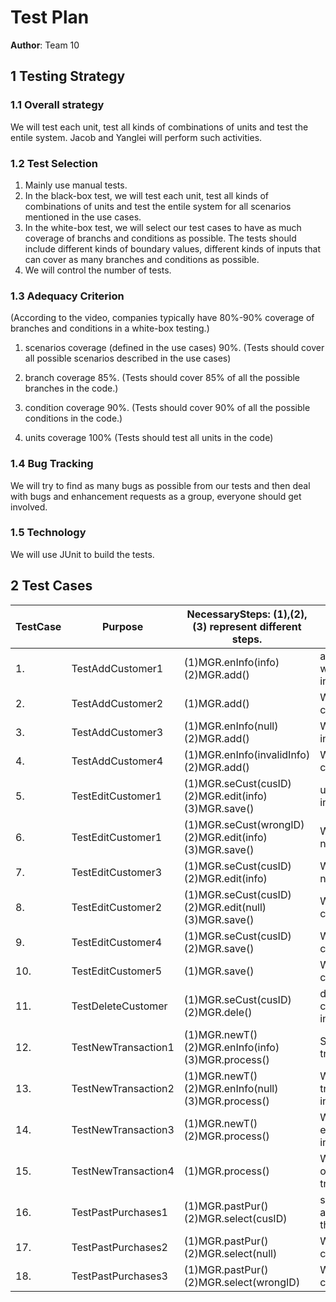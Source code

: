 # Test Plan

**Author**: Team 10

## 1 Testing Strategy

### 1.1 Overall strategy

We will test each unit, test all kinds of combinations of units and test the entile system.
Jacob and Yanglei will perform such activities.

### 1.2 Test Selection

1. Mainly use manual tests.
2. In the black-box test, we will test each unit, test all kinds of combinations of units and test the entile system for all scenarios mentioned in the use cases.
3. In the white-box test, we will select our test cases to have as much coverage of branchs and conditions as possible. The tests should include different kinds of boundary values, different kinds of inputs that can cover as many branches and conditions as possible.
4. We will control the number of tests.


### 1.3 Adequacy Criterion
 (According to the video, companies typically have 80%-90% coverage of branches and conditions in a white-box testing.)

1. scenarios coverage (defined in the use cases)             90%. (Tests should cover all possible scenarios described in the use cases)

2. branch coverage                                           85%. (Tests should cover 85% of all the possible branches in the code.)

3. condition coverage                                        90%. (Tests should cover 90% of all the possible conditions in the code.)

4. units coverage                                           100% (Tests should test all units in the code)

### 1.4 Bug Tracking

We will try to find as many bugs as possible from our tests and then deal with bugs and enhancement requests as a group, everyone should get involved.

### 1.5 Technology

We will use JUnit to build the tests.

## 2 Test Cases

TestCase| Purpose             | NecessarySteps: (1),(2),(3) represent different steps. |ExpectedResult                                   
--------| --------------------|--------------------------------------------------------|------------------------------------------------
1.      | TestAddCustomer1    | (1)MGR.enInfo(info) (2)MGR.add()                       | add a new customer with correct infomation     
2.      | TestAddCustomer2    | (1)MGR.add()                                           | WARNING:Must enter customer information!       
3.      | TestAddCustomer3    | (1)MGR.enInfo(null) (2)MGR.add()                       | WARNING:No information entered!                
4.      | TestAddCustomer4    | (1)MGR.enInfo(invalidInfo) (2)MGR.add()                | WARNING:Invalid customer information!
5.      | TestEditCustomer1   | (1)MGR.seCust(cusID) (2)MGR.edit(info) (3)MGR.save()   | update customer information
6.      | TestEditCustomer1   | (1)MGR.seCust(wrongID) (2)MGR.edit(info) (3)MGR.save() | WARNING:Customer not exist!
7.      | TestEditCustomer3   | (1)MGR.seCust(cusID) (2)MGR.edit(info)                 | WARNING:information not saved!
8.      | TestEditCustomer2   | (1)MGR.seCust(cusID) (2)MGR.edit(null) (3)MGR.save()   | WARNING:Nothing changed!
9.      | TestEditCustomer4   | (1)MGR.seCust(cusID) (2)MGR.save()                     | WARNING:Nothing changed!
10.     | TestEditCustomer5   | (1)MGR.save()                                          | WARNING:Nothing changed!
11.     | TestDeleteCustomer  | (1)MGR.seCust(cusID) (2)MGR.dele()                     | delete the selected customer's information
12.     | TestNewTransaction1 | (1)MGR.newT() (2)MGR.enInfo(info) (3)MGR.process()     | System creates a new transaction
13.     | TestNewTransaction2 | (1)MGR.newT() (2)MGR.enInfo(null) (3)MGR.process()     | WARNING:Invalid transaction information!
14.     | TestNewTransaction3 | (1)MGR.newT() (2)MGR.process()                         | WARNING:Please enter transaction information!
15.     | TestNewTransaction4 | (1)MGR.process()                                       | WARNING:Please first open a new transaction!
16.     | TestPastPurchases1  | (1)MGR.pastPur() (2)MGR.select(cusID)                  | system show a list of all past purchases of that custID
17.     | TestPastPurchases2  | (1)MGR.pastPur() (2)MGR.select(null)                   | WARNING:No customer is selected!
18.     | TestPastPurchases3  | (1)MGR.pastPur() (2)MGR.select(wrongID)                | WARNING:Selected customer not exist!
